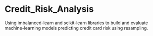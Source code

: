 # Credit_Risk_Analysis
Using imbalanced-learn and scikit-learn libraries to build and evaluate machine-learning models predicting credit card risk using resampling. 
